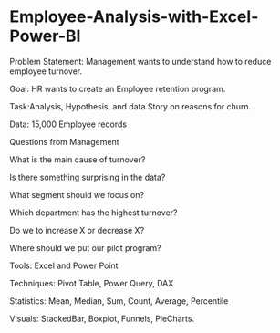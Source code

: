 # Employee-Analysis-with-Excel-Power-BI

Problem Statement: 
Management wants to understand how to reduce employee turnover.

Goal: HR wants to create an Employee retention program.

Task:Analysis, Hypothesis, and data Story on reasons for churn.

Data: 15,000 Employee records

Questions from Management

What is the main cause of turnover?

Is there something surprising in the data?

What segment should we focus on?

Which department has the highest turnover?

Do we to increase X or decrease X?

Where should we put our pilot program?

Tools: Excel and Power Point

Techniques: Pivot Table, Power Query, DAX

Statistics: Mean, Median, Sum, Count, Average, Percentile

Visuals: StackedBar, Boxplot, Funnels, PieCharts.
